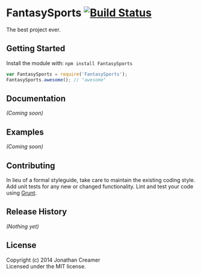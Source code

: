 # FantasySports [![Build Status](https://secure.travis-ci.org/jonathancreamer/FantasySports.png?branch=master)](http://travis-ci.org/jonathancreamer/FantasySports)

The best project ever.

## Getting Started
Install the module with: `npm install FantasySports`

```javascript
var FantasySports = require('FantasySports');
FantasySports.awesome(); // "awesome"
```

## Documentation
_(Coming soon)_

## Examples
_(Coming soon)_

## Contributing
In lieu of a formal styleguide, take care to maintain the existing coding style. Add unit tests for any new or changed functionality. Lint and test your code using [Grunt](http://gruntjs.com/).

## Release History
_(Nothing yet)_

## License
Copyright (c) 2014 Jonathan Creamer  
Licensed under the MIT license.
